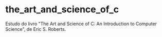 # the_art_and_science_of_c
Estudo do livro "The Art and Science of C: An Introduction to Computer Science", de Eric S. Roberts.
